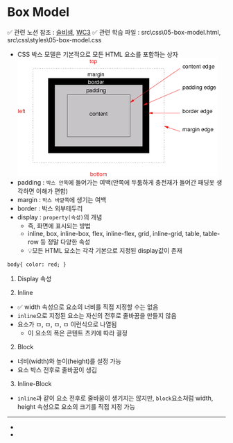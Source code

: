 # Box Model

✅ 관련 노션 참조 : [슬비샘][Box-슬비샘], [WC3][Box-WC3]
✅ 관련 학습 파일 : src\css\05-box-model.html, src\css\styles\05-box-model.css

- CSS 박스 모델은 기본적으로 모든 HTML 요소를 포함하는 상자
  ![alt text](image.png)
- padding : `박스 안쪽`에 들어가는 여백(안쪽에 두툼하게 충전재가 들어간 패딩옷 생각하면 이해가 편함)
- margin : `박스 바깥쪽`에 생기는 여백
- border : 박스 외부테두리
- display : `property(속성)`의 개념
  - 즉, 화면에 표시되는 방법
  - inline, box, inline-box, flex, inline-flex, grid, inline-grid, table, table-row 등 정말 다양한 속성
  - 💡모든 HTML 요소는 각각 기본으로 지정된 display값이 존재

```html
body{ color: red; }
```

1. Display 속성

1. Inline

- ✅ width 속성으로 요소의 너비를 직접 지정할 수는 없음
- `inline`으로 지정된 요소는 자신의 전후로 줄바꿈을 만들지 않음
- 요소가 ㅁ, ㅁ, ㅁ, ㅁ 이런식으로 나열됨
  - 이 요소의 폭은 콘텐트 츠키에 따라 결정

2. Block

- 너비(width)와 높이(height)를 설정 가능
- 요소 박스 전후로 줄바꿈이 생김

3. Inline-Block

- `inline`과 같이 요소 전후로 줄바꿈이 생기지는 않지만, `block`요소처럼 width, height 속성으로 요소의 크기를 직접 지정 가능

---

- [Box-슬비샘]: https://www.w3.org/TR/css-box-3/
- [Box-WC3]: https://wholesale-snipe-50a.notion.site/Box-Model-114c3e449f1d80938b16e740e2ac00d2
